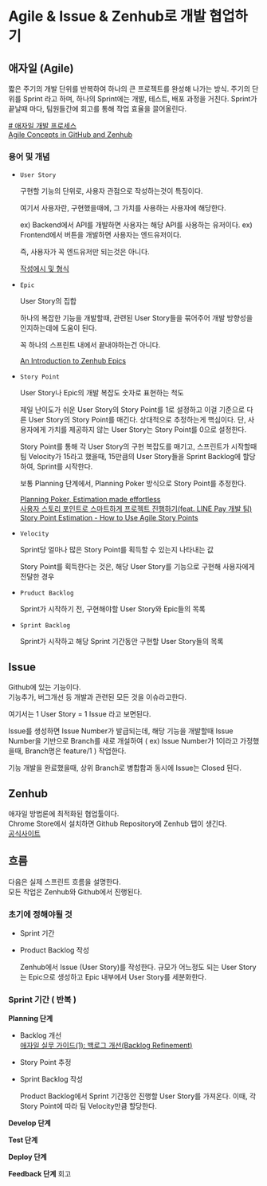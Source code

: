 # Agile & Issue & Zenhub로 개발 협업하기  


## 애자일 (Agile)

짧은 주기의 개발 단위를 반복하여 하나의 큰 프로젝트를 완성해 나가는 방식.
주기의 단위를 Sprint 라고 하며, 하나의 Sprint에는 개발, 테스트, 배포 과정을 거친다.
Sprint가 끝날때 마다, 팀원들간에 회고를 통해 작업 효율을 끌어올린다.

[# 애자일 개발 프로세스](https://velog.io/@phs880623/%EC%95%A0%EC%9E%90%EC%9D%BC-%EB%B0%A9%EB%B2%95%EB%A1%A0%EA%B3%BC-CI-CD)  
[Agile Concepts in GitHub and Zenhub](https://help.zenhub.com/support/solutions/articles/43000010338-agile-concepts-in-github-and-zenhub)

### 용어 및 개념

- `User Story`

	구현할 기능의 단위로, 사용자 관점으로 작성하는것이 특징이다.   
	
	여기서 사용자란, 구현했을때에, 그 가치를 사용하는 사용자에 해당한다.  
	
	ex) Backend에서 API를 개발하면 사용자는 해당 API를 사용하는 유저이다.
	ex) Frontend에서 버튼을 개발하면 사용자는 엔드유저이다.  

	즉, 사용자가 꼭 엔드유저만 되는것은 아니다.

	[작성에시 및 형식](https://github.com/wooyeonhan-inyeons/docs/blob/main/posts/1.%20%EC%A0%9C%ED%92%88%20%EB%B0%B1%EB%A1%9C%EA%B7%B8%20%EC%9E%91%EC%84%B1%20%EC%A7%80%EC%B9%A8.md)


- `Epic`
	
	User Story의 집합  
	
	하나의 복잡한 기능을 개발할때, 관련된 User Story들을 묶어주어 개발 방향성을 인지하는데에 도움이 된다.
	
	꼭 하나의 스프린트 내에서 끝내야하는건 아니다.  

	[An Introduction to Zenhub Epics](https://help.zenhub.com/support/solutions/articles/43000010341-an-introduction-to-zenhub-epics)

- `Story Point`
	
	User Story나 Epic의 개발 복잡도 숫자로 표현하는 척도  
	
	제일 난이도가 쉬운 User Story의 Story Point를 1로 설정하고 이걸 기준으로 다른 User Story의 Story Point를 매긴다. 상대적으로 추정하는게 핵심이다.
	단, 사용자에게 가치를 제공하지 않는 User Story는 Story Point를 0으로 설정한다.
	
	Story Point를 통해 각 User Story의 구현 복잡도를 매기고, 스프린트가 시작할때 팀 Velocity가 15라고 했을때, 15만큼의 User Story들을 Sprint Backlog에 할당하여, Sprint를 시작한다.  

	보통 Planning 단계에서, Planning Poker 방식으로 Story Point를 추정한다.  

	[Planning Poker, Estimation made effortless](https://www.zenhub.com/planning-poker)  
	[사용자 스토리 포인트로 스마트하게 프로젝트 진행하기(feat. LINE Pay 개발 팀)](https://engineering.linecorp.com/ko/blog/user-story-point-in-line-pay-team/)  
	[Story Point Estimation - How to Use Agile Story Points](https://blog.zenhub.com/how-to-estimate-software-development-projects-with-story-points/)  

- `Velocity`
	
	Sprint당 얼마나 많은 Story Point를 획득할 수 있는지 나타내는 값  
	
	Story Point를 획득한다는 것은, 해당 User Story를 기능으로 구현해 사용자에게 전달한 경우

- `Pruduct Backlog` 
	
	Sprint가 시작하기 전, 구현해야할 User Story와 Epic들의 목록

- `Sprint Backlog`

	Sprint가 시작하고 해당 Sprint 기간동안 구현할 User Story들의 목록


## Issue

Github에 있는 기능이다.  
기능추가, 버그개선 등 개발과 관련된 모든 것을 이슈라고한다.  

여기서는 1 User Story = 1 Issue 라고 보면된다.

Issue를 생성하면 Issue Number가 발급되는데, 해당 기능을 개발할때 Issue Number을 기반으로 Branch를 새로 개설하여 ( ex) Issue Number가 1이라고 가정했을때, Branch명은 feature/1 ) 작업한다.  

기능 개발을 완료했을때, 상위 Branch로 병합함과 동시에 Issue는 Closed 된다.

## Zenhub
애자일 방법론에 최적화된 협업툴이다.  
Chrome Store에서 설치하면 Github Repository에 Zenhub 탭이 생긴다.  
[공식사이트](https://www.zenhub.com/product)


## 흐름

다음은 실제 스프린트 흐름을 설명한다.  
모든 작업은 Zenhub와 Github에서 진행된다.  

### 초기에 정해야될 것
- Sprint 기간
- Product Backlog 작성
	
	Zenhub에서 Issue (User Story)를 작성한다.
	규모가 어느정도 되는 User Story는 Epic으로 생성하고 Epic 내부에서 User Story를 세분화한다.  

### Sprint 기간 ( 반복 )

**Planning 단계** 
- Backlog 개선  
	[애자일 실무 가이드(1): 백로그 개선(Backlog Refinement)](https://tech.osci.kr/2022/02/15/%ec%95%a0%ec%9e%90%ec%9d%bc-%ec%8b%a4%eb%ac%b4-%ea%b0%80%ec%9d%b4%eb%93%9c1-%eb%b0%b1%eb%a1%9c%ea%b7%b8-%ea%b0%9c%ec%84%a0backlog-refinement/)
- Story Point 추정
- Sprint Backlog 작성  

	Product Backlog에서 Sprint 기간동안 진행할 User Story를 가져온다.
	이때, 각 Story Point에 따라 팀 Velocity만큼 할당한다.

**Develop 단계**
	
**Test 단계**

**Deploy 단계**

**Feedback 단계**
	회고







